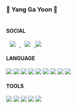 ### 🥔 Yang Ga Yoon 🥔
#
#### SOCIAL
<a href="https://github.com/_rkdbs">
    <img src="http://img.shields.io/badge/-Github-181717?style=flat&logo=Github&link=https://github.com/fivepxint/" style="height : auto; margin-left : 10px; margin-right : 10px;"/>
</a>
<a href="https://houseyoon.tistory.com/">
    <img src="http://img.shields.io/badge/-Tistory-000000?style=flat&logo=Tistory&link=https://tistory.com/fivepxint/" style="height : auto; margin-left : 10px; margin-right : 10px;"/>
</a>
<a href="https://instagram.com/_houseyoon">
    <img src="http://img.shields.io/badge/-Instagram-E4405F?style=flat-square&logo=Instagram&logoColor=white"/>
</a>

#### LANGUAGE
<img src="https://img.shields.io/badge/C-A8b9cc?style=flat-square&logo=c&logoColor=white"> <img src="https://img.shields.io/badge/Java-007396?style=flat-square&logo=java&logoColor=white">
<img src="https://img.shields.io/badge/JavaScript-F7DF1E?style=flat-square&logo=javascript&logoColor=white">
<img src="https://img.shields.io/badge/MySQL-4479A1?style=flat-square&logo=mysql&logoColor=white">
<img src="https://img.shields.io/badge/React-61DAFB?style=flat-square&logo=react&logoColor=white">
<img src="https://img.shields.io/badge/MySQL-4479A1?style=flat-square&logo=mysql&logoColor=white">
<img src="https://img.shields.io/badge/CSS3-1572B6?style=flat-square&logo=css3&logoColor=white">
<img src="https://img.shields.io/badge/Python-3776AB?style=flat-square&logo=python&logoColor=white">
<img src="https://img.shields.io/badge/PHP-777BB4?style=flat-square&logo=php&logoColor=white">

#### TOOLS
<img src="https://img.shields.io/badge/Visual Studio Code-007ACC?style=flat-square&logo=visual studio code&logoColor=white"> <img src="https://img.shields.io/badge/Visual Studio-5C2D91?style=flat-square&logo=visual studio&logoColor=white"> <img src="https://img.shields.io/badge/Android Studio-3DDC84?style=flat-square&logo=android studio&logoColor=white"> <img src="https://img.shields.io/badge/Intellij IDEA-000000?style=flat-square&logo=intellij idea&logoColor=white"> <img src="https://img.shields.io/badge/Eclipse IDE-2C2255?style=flat-square&logo=eclipse ide&logoColor=white">  
